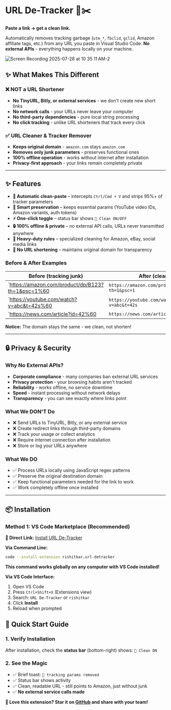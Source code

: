 # URL De-Tracker 🔗✂️

**Paste a link → get a clean link.**

Automatically removes tracking garbage (`utm_*`, `fbclid`, `gclid`, Amazon affiliate tags, etc.) from any URL you paste in Visual Studio Code. **No external APIs** - everything happens locally on your machine.

![Screen Recording 2025-07-28 at 10 35 11 AM-2](https://github.com/user-attachments/assets/cabaeae0-edf1-4a44-9dfa-61123c0f6a77)


## ✨ What Makes This Different

### ❌ **NOT a URL Shortener**
- **No TinyURL, Bitly, or external services** - we don't create new short links
- **No network calls** - your URLs never leave your computer
- **No third-party dependencies** - pure local string processing
- **No click tracking** - unlike URL shorteners that track every click

### ✅ **URL Cleaner & Tracker Remover**
- **Keeps original domain** - `amazon.com` stays `amazon.com`
- **Removes only junk parameters** - preserves functional ones
- **100% offline operation** - works without internet after installation
- **Privacy-first approach** - your links remain completely private

---

## ✨ Features

- **🚀 Automatic clean-paste** – intercepts `Ctrl/Cmd + V` and strips 95%+ of tracker parameters
- **🔧 Smart preservation** – keeps essential params (YouTube video IDs, Amazon variants, auth tokens)
- **⚡ One-click toggle** – status bar shows `🔗 Clean ON/OFF`
- **🔒 100% offline & private** – no external API calls, URLs never transmitted anywhere
- **🎯 Heavy-duty rules** – specialized cleaning for Amazon, eBay, social media links
- **🚫 No URL shortening** – maintains original domain for transparency

### Before & After Examples

| Before (tracking junk) | After (clean) |
|------------------------|---------------|
| `https://amazon.com/product/dp/B123?th=1&psc=1%60 | `https://amazon.com/product/dp/B123?th=1&psc=1` |
| `https://youtube.com/watch?v=abc&t=42s%60 | `https://youtube.com/watch?v=abc&t=42s` |
| `https://news.com/article?id=42%60 | `https://news.com/article?id=42` |

**Notice:** The domain stays the same - we clean, not shorten!

---

## 🔒 Privacy & Security

### **Why No External APIs?**
- **Corporate compliance** - many companies ban external URL services
- **Privacy protection** - your browsing habits aren't tracked
- **Reliability** - works offline, no service downtime
- **Speed** - instant processing without network delays
- **Transparency** - you can see exactly where links point

### **What We DON'T Do**
- ❌ Send URLs to TinyURL, Bitly, or any external service
- ❌ Create redirect links through third-party domains
- ❌ Track your usage or collect analytics
- ❌ Require internet connection after installation
- ❌ Store or log your URLs anywhere

### **What We DO**
- ✅ Process URLs locally using JavaScript regex patterns
- ✅ Preserve the original destination domain
- ✅ Keep functional parameters needed for the link to work
- ✅ Work completely offline once installed
---

## 📦 Installation

### Method 1: VS Code Marketplace (Recommended)

**🔗 Direct Link:** [Install URL De-Tracker](https://marketplace.visualstudio.com/items?itemName=rishitkar.url-detracker)

**Via Command Line:**

```bash
code --install-extension rishitkar.url-detracker
```
**This command works globally on any computer with VS Code installed!**

**Via VS Code Interface:**
1. Open VS Code
2. Press `Ctrl+Shift+X` (Extensions view)
3. Search: `URL De-Tracker` or `rishitkar`
4. Click **Install**
5. Reload when prompted

## 🚀 Quick Start Guide

### 1. Verify Installation
After installation, check the **status bar** (bottom-right) shows: `🔗 Clean ON`

### 2. See the Magic
- ✅ Brief toast: `🔗 tracking params removed`
- ✅ Status bar shows activity
- ✅ Clean, readable URL - still points to Amazon, just without junk
- ✅ **No external service calls made**

**💝 Love this extension? Star it on [GitHub](https://github.com/rishitkar/url-detracker) and share with your team!**

